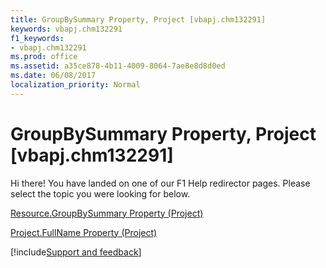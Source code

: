 ```yaml
---
title: GroupBySummary Property, Project [vbapj.chm132291]
keywords: vbapj.chm132291
f1_keywords:
- vbapj.chm132291
ms.prod: office
ms.assetid: a35ce878-4b11-4009-8064-7ae8e8d8d0ed
ms.date: 06/08/2017
localization_priority: Normal
---
```



# GroupBySummary Property, Project [vbapj.chm132291]

Hi there! You have landed on one of our F1 Help redirector pages. Please select the topic you were looking for below.

[Resource.GroupBySummary Property (Project)](https://msdn.microsoft.com/library/75bf2466-fa8f-8930-4b75-36198d9a6f4c%28Office.15%29.aspx)

[Project.FullName Property (Project)](https://msdn.microsoft.com/library/ae8cea25-f365-d8ae-e119-929a61a9c110%28Office.15%29.aspx)

[!include[Support and feedback](~/includes/feedback-boilerplate.md)]